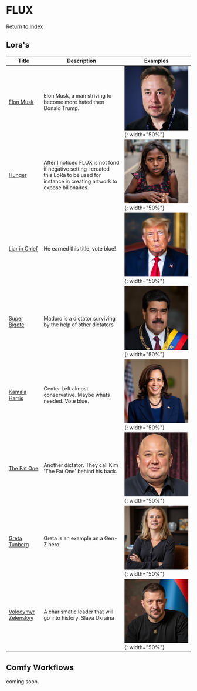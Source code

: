 # FLUX

[Return to Index](/)

## Lora's

| Title | Description | Examples |
| ----- | ----------- | -------- |
| [Elon Musk](FLUX.Elon.Musk.safetensors) |Elon Musk, a man striving to become more hated then Donald Trump. |![Elon Musk](Elon.png){: width="50%"}|
| [Hunger](FLUX.Hunger.safetensors) |After I noticed FLUX is not fond if negative setting I created this LoRa to be used for instance in creating artwork to expose bilionaires. |![Hunger](Hunger.png){: width="50%"}|
| [Liar in Chief](FLUX.Liar.In.Chief.safetensors) |He earned this title, vote blue!|![Trump](Trump.png){: width="50%"}|
| [Super Bigote](FLUX.SuperBigote.safetensors) |Maduro is a dictator surviving by the help of other dictators|![Maduro](Maduro.png){: width="50%"}|
| [Kamala Harris](FLUX.Kamala.Harris.safetensors) |Center Left almost conservative. Maybe whats needed. Vote blue.|![Kamala](Kamala.png){: width="50%"}|
| [The Fat One](FLUX.The.Fat.One.safetensors) |Another dictator. They call Kim 'The Fat One' behind his back. |![Kim](Kim.png){: width="50%"}|
| [Greta Tunberg](FLUX.Greta.Thunberg.safetensors)|Greta is an example an a Gen-Z hero.|![Greta](Greta.png){: width="50%"}|
| [Volodymyr Zelenskyy](FLUX.Volodymyr.Zelenskyy.safetensors) |A charismatic leader that will go into history. Slava Ukraina|![Zelenskyy](Zelenskyy.png){: width="50%"}|

## Comfy Workflows

coming soon.
